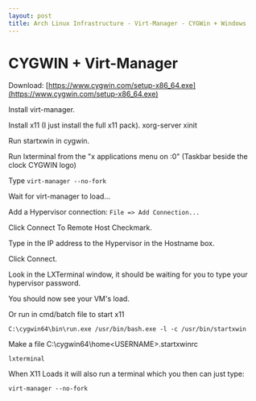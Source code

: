 ```yaml
---
layout: post
title: Arch Linux Infrastructure - Virt-Manager - CYGWin + Windows
---
```


# CYGWIN + Virt-Manager #

Download: [https://www.cygwin.com/setup-x86_64.exe](https://www.cygwin.com/setup-x86_64.exe)

Install virt-manager.

Install x11 (I just install the full x11 pack).
 xorg-server
 xinit

Run startxwin in cygwin.

Run lxterminal from the "x applications menu on :0" (Taskbar beside the clock CYGWIN logo)

Type ```virt-manager --no-fork```

Wait for virt-manager to load...

Add a Hypervisor connection: ```File => Add Connection...```

Click Connect To Remote Host Checkmark.

Type in the IP address to the Hypervisor in the Hostname box.

Click Connect.

Look in the LXTerminal window, it should be waiting for you to type your hypervisor password.

You should now see your VM's load.

Or run in cmd/batch file to start x11

```
C:\cygwin64\bin\run.exe /usr/bin/bash.exe -l -c /usr/bin/startxwin
```

Make a file C:\cygwin64\home\<USERNAME>\.startxwinrc

```
lxterminal
```

When X11 Loads it will also run a terminal which you then can just type:

```
virt-manager --no-fork
```
